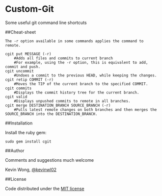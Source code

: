 # Custom-Git
Some useful git command line shortcuts

##Cheat-sheet
```shell
The -r option available in some commands applies the command to remote.

cgit put MESSAGE (-r) 
	#Adds all files and commits to current branch
	#For example, using the -r option, this is equivalent to add, commit and push.
cgit uncommit
	#Undoes a commit to the previous HEAD, while keeping the changes.
cgit retip COMMIT (-r)
	#Moves the TIP of the current branch to the specified COMMIT.
cgit commits
	#Displays the commit history tree for the current branch.
cgit valid
	#Displays unpushed commits to remote in all branches.
cgit merge DESTINATION_BRANCH SOURCE_BRANCH (-r)
	#Pulls latest remote changes on both branches and then merges the SOURCE_BRANCH into the DESTINATION_BRANCH.
```

##Installation

Install the ruby gem:

```shell
sudo gem install cgit
```

##Author

Comments and suggestions much welcome

Kevin Wong, [@kevinwl02](https://twitter.com/kevinwl02)

##License

Code distributed under the [MIT license](LICENSE)